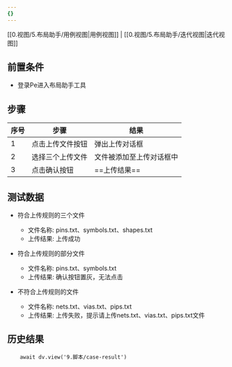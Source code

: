 ```yaml
---
{}
---
```


[[0.视图/5.布局助手/用例视图|用例视图]] | [[0.视图/5.布局助手/迭代视图|迭代视图]]

## 前置条件

- 登录Pe进入布局助手工具

## 步骤

| 序号  | 步骤       | 结果           |
| --- | -------- | ------------ |
| 1   | 点击上传文件按钮 | 弹出上传对话框      |
| 2   | 选择三个上传文件 | 文件被添加至上传对话框中 |
| 3   | 点击确认按钮   | ==上传结果==     |

## 测试数据

- 符合上传规则的三个文件
	- 文件名称: pins.txt、symbols.txt、shapes.txt
	- 上传结果: 上传成功

- 符合上传规则的部分文件
	- 文件名称: pins.txt、symbols.txt
	- 上传结果: 确认按钮置灰，无法点击

- 不符合上传规则的文件
	- 文件名称: nets.txt、vias.txt、pips.txt
	- 上传结果: 上传失败，提示请上传nets.txt、vias.txt、pips.txt文件

## 历史结果

```dataviewjs
    await dv.view('9.脚本/case-result')
```
